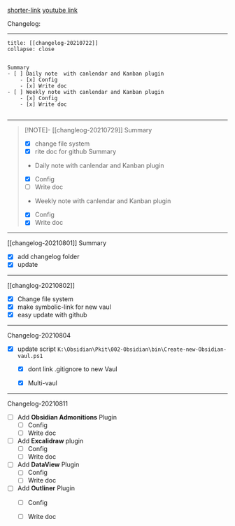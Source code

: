 [shorter-link](https://google.com)
[youtube link](https://www.youtube.com/watch?v=GUtXbwqS3iQ)

Changelog:

---
````ad-info
title: [[changelog-20210722]] 
collapse: close


Summary
- [ ] Daily note  with canlendar and Kanban plugin
	- [x] Config 
	- [x] Write doc
- [ ] Weekly note with canlendar and Kanban plugin
	- [x] Config 
	- [x] Write doc


````

--- 

> [!NOTE]- [[changleog-20210729]] 
> Summary
> - [x] change file system
> - [x]  rite doc for github
> Summary
> -   Daily note with canlendar and Kanban plugin
> 	- [x]   Config
> 	- [ ] Write doc
> -   Weekly note with canlendar and Kanban plugin
> 	- [x]  Config
> 	- [x]  Write doc 



---
[[changelog-20210801]] 
Summary
- [x] add changelog folder
- [x] update

---
[[changlog-20210802]]
- [x] Change file system
- [x] make symbolic-link for new vaul
- [x] easy update with github

---

Changelog-20210804
- [x] update script `K:\Obsidian\Pkit\002-Obsidian\bin\Create-new-Obsidian-vaul.ps1`
	- [x] dont link .gitignore to new Vaul
	- [x] Multi-vaul


---
Changelog-20210811
- [ ] Add **Obsidian Admonitions** Plugin 
	- [ ] Config 
	- [ ] Write doc
- [ ] Add **Excalidraw** plugin
	- [ ] Config 
	- [ ] Write doc
- [ ] Add **DataView** Plugin
	- [ ] Config 
	- [ ] Write doc
- [ ] Add **Outliner** Plugin
	- [ ] Config 
	- [ ] Write doc

